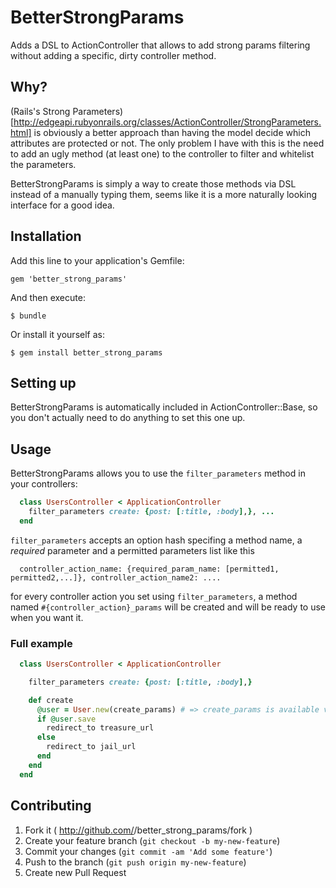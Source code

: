 # BetterStrongParams

Adds a DSL to ActionController that allows to add strong params filtering without adding a specific, dirty controller method.

## Why?

(Rails's Strong Parameters)[http://edgeapi.rubyonrails.org/classes/ActionController/StrongParameters.html] is obviously a better approach than having the model decide which attributes are protected or not. The only problem I have with this is the need to add an ugly method (at least one) to the controller to filter and whitelist the parameters.

BetterStrongParams is simply a way to create those methods via DSL instead of a manually typing them, seems like it is a more naturally looking interface for a good idea.

## Installation

Add this line to your application's Gemfile:

    gem 'better_strong_params'

And then execute:

    $ bundle

Or install it yourself as:

    $ gem install better_strong_params

## Setting up

BetterStrongParams is automatically included in ActionController::Base, so you don't actually need to do anything to set this one up.

## Usage

BetterStrongParams allows you to use the `filter_parameters` method in your controllers:

```ruby
  class UsersController < ApplicationController
    filter_parameters create: {post: [:title, :body],}, ...
  end
```

`filter_parameters` accepts an option hash specifing a method name, a _required_ parameter and a permitted parameters list like this

```
  controller_action_name: {required_param_name: [permitted1, permitted2,...]}, controller_action_name2: ....
```

for every controller action you set using `filter_parameters`, a method named `#{controller_action}_params` will be created and will be ready to use when you want it.


### Full example
```ruby
  class UsersController < ApplicationController

    filter_parameters create: {post: [:title, :body],}

    def create
      @user = User.new(create_params) # => create_params is available via BetterStrongParams and the filter_parameters DSL.
      if @user.save
        redirect_to treasure_url
      else
        redirect_to jail_url
      end
    end
  end
```

## Contributing

1. Fork it ( http://github.com/<my-github-username>/better_strong_params/fork )
2. Create your feature branch (`git checkout -b my-new-feature`)
3. Commit your changes (`git commit -am 'Add some feature'`)
4. Push to the branch (`git push origin my-new-feature`)
5. Create new Pull Request
